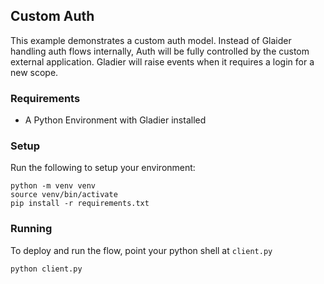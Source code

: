 ## Custom Auth

This example demonstrates a custom auth model. Instead
of Glaider handling auth flows internally, Auth will be fully
controlled by the custom external application. Gladier will
raise events when it requires a login for a new scope.

### Requirements

* A Python Environment with Gladier installed


### Setup

Run the following to setup your environment:

```
python -m venv venv
source venv/bin/activate
pip install -r requirements.txt
```

### Running

To deploy and run the flow, point your python shell at ``client.py``

```
python client.py
```
